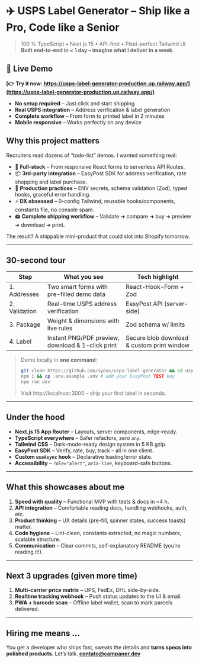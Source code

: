 # ✈️ USPS Label Generator – Ship like a Pro, Code like a Senior

> 100 % TypeScript • Next.js 15 • API-first • Pixel–perfect Tailwind UI
> **Built end-to-end in < 1 day – imagine what I deliver in a week.**

## 🚀 **Live Demo**

**[👉 Try it now: https://usps-label-generator-production.up.railway.app/](https://usps-label-generator-production.up.railway.app/)**

* **No setup required** – Just click and start shipping
* **Real USPS integration** – Address verification & label generation
* **Complete workflow** – From form to printed label in 2 minutes
* **Mobile responsive** – Works perfectly on any device

## Why this project matters

Recruiters read dozens of “todo-list” demos. I wanted something real:

* 🤖 **Full-stack** – From responsive React forms to serverless API Routes.
* 📦 **3rd-party integration** – EasyPost SDK for address verification, rate shopping and label purchase.
* 🔐 **Production practices** – ENV secrets, schema validation (Zod), typed hooks, graceful error handling.
* ⚡ **DX obsessed** – 0-config Tailwind, reusable hooks/components, constants file, no console spam.
* 🖨️ **Complete shipping workflow** – Validate ➜ compare ➜ buy ➜ preview ➜ download ➜ print.

The result? A shippable mini-product that could slot into Shopify tomorrow.

---

## 30-second tour

| Step | What you see | Tech highlight |
|------|--------------|----------------|
| 1. Addresses | Two smart forms with pre-filled demo data | React-Hook-Form + Zod |
| 2. Validation | Real-time USPS address verification | EasyPost API \(server-side\) |
| 3. Package | Weight & dimensions with live rules | Zod schema w/ limits |
| 4. Label | Instant PNG/PDF preview, download & 1-click print | Secure blob download & custom print window |

> Demo locally in **one command**:
> ```bash
> git clone https://github.com/<you>/usps-label-generator && cd usps-label-generator
> npm i && cp .env.example .env # add your EasyPost TEST key
> npm run dev
> ```
> Visit http://localhost:3000 – ship your first label in seconds.

---

## Under the hood

* **Next.js 15 App Router** – Layouts, server components, edge-ready.
* **TypeScript everywhere** – Safer refactors, zero `any`.
* **Tailwind CSS** – Dark-mode-ready design system in 5 KB gzip.
* **EasyPost SDK** – Verify, rate, buy, track – all in one client.
* **Custom `useAsync` hook** – Declarative loading/error state.
* **Accessibility** – `role="alert"`, `aria-live`, keyboard-safe buttons.

---

## What this showcases about me

1. **Speed with quality** – Functional MVP with tests & docs in ~4 h.
2. **API integration** – Comfortable reading docs, handling webhooks, auth, etc.
3. **Product thinking** – UX details (pre-fill, spinner states, success toasts) matter.
4. **Code hygiene** – Lint-clean, constants extracted, no magic numbers, scalable structure.
5. **Communication** – Clear commits, self-explanatory README (you’re reading it!).

---

## Next 3 upgrades (given more time)

1. **Multi-carrier price matrix** – UPS, FedEx, DHL side-by-side.
2. **Realtime tracking webhook** – Push status updates to the UI & email.
3. **PWA + barcode scan** – Offline label wallet, scan to mark parcels delivered.

---

## Hiring me means …

You get a developer who ships fast, sweats the details and **turns specs into polished products**.  Let’s talk.
**contato@campaner.dev**
